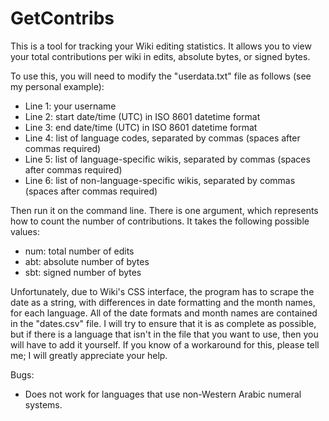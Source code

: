 # GetContribs
This is a tool for tracking your Wiki editing statistics. It allows you to view your total contributions per wiki in edits, absolute bytes, or signed bytes.

To use this, you will need to modify the "userdata.txt" file as follows (see my personal example):
- Line 1: your username
- Line 2: start date/time (UTC) in ISO 8601 datetime format
- Line 3: end date/time (UTC) in ISO 8601 datetime format
- Line 4: list of language codes, separated by commas (spaces after commas required)
- Line 5: list of language-specific wikis, separated by commas (spaces after commas required)
- Line 6: list of non-language-specific wikis, separated by commas (spaces after commas required)

Then run it on the command line. There is one argument, which represents how to count the number of contributions. It takes the following possible values:
- num: total number of edits
- abt: absolute number of bytes
- sbt: signed number of bytes

Unfortunately, due to Wiki's CSS interface, the program has to scrape the date as a string, with differences in date formatting and the month names, for each language. All of the date formats and month names are contained in the "dates.csv" file. I will try to ensure that it is as complete as possible, but if there is a language that isn't in the file that you want to use, then you will have to add it yourself. If you know of a workaround for this, please tell me; I will greatly appreciate your help.

Bugs:
- Does not work for languages that use non-Western Arabic numeral systems.